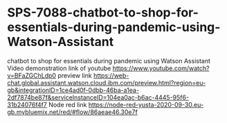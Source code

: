 # SPS-7088-chatbot-to-shop-for-essentials-during-pandemic-using-Watson-Assistant
chatbot to shop for essentials during pandemic using Watson Assistant
Video demonstration link of youtube
https://www.youtube.com/watch?v=BFaZGChLdp0
preview link
https://web-chat.global.assistant.watson.cloud.ibm.com/preview.html?region=eu-gb&integrationID=1ce4ad0f-0dbb-46ba-a1ea-2df7874be87f&serviceInstanceID=104ea0ac-b6ac-4445-95f6-31b24076f4f7
Node red link
https://node-red-yusta-2020-09-30.eu-gb.mybluemix.net/red/#flow/86aeae46.30e7f
